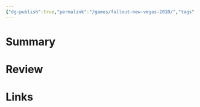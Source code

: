 ```yaml
---
{"dg-publish":true,"permalink":"/games/fallout-new-vegas-2010/","tags":["games"],"created":"2024-07-02","updated":"2024-07-02"}
---
```



# Summary

# Review

# Links
